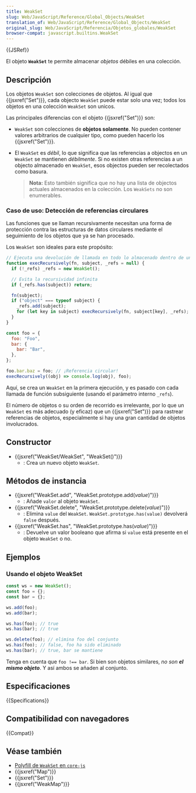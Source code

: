```yaml
---
title: WeakSet
slug: Web/JavaScript/Reference/Global_Objects/WeakSet
translation_of: Web/JavaScript/Reference/Global_Objects/WeakSet
original_slug: Web/JavaScript/Referencia/Objetos_globales/WeakSet
browser-compat: javascript.builtins.WeakSet
---
```


{{JSRef}}

El objeto **`WeakSet`** te permite almacenar _objetos_ débiles en una colección.

## Descripción

Los objetos `WeakSet` son colecciones de objetos. Al igual que {{jsxref("Set")}},
cada objecto `WeakSet` puede estar solo una vez; todos los objetos en una colección `WeakSet` son unicos.

Las principales diferencias con el objeto {{jsxref("Set")}} son:

- `WeakSet` son colecciones de **objetos solamente**. No pueden contener valores arbitrarios de cualquier tipo, como pueden hacerlo los {{jsxref("Set")}}.
- El `WeakSet` es _débil_, lo que significa que las referencias a objectos en un `WeakSet` se mantienen _débilmente_. Si no existen otras referencias a un objecto almacenado en `WeakSet`, esos objectos pueden ser recolectados como basura.

  > **Nota:** Esto también significa que no hay una lista de objectos actuales almacenados en la colección. Los `WeakSets` no son enumerables.

### Caso de uso: Detección de referencias circulares

Las funciones que se llaman recursivamente necesitan una forma de
protección contra las estructuras de datos circulares mediante el seguimiento
de los objetos que ya se han procesado.

Los `WeakSet` son ideales para este propósito:

```js
// Ejecuta una devolución de llamada en todo lo almacenado dentro de un objeto
function execRecursively(fn, subject, _refs = null) {
  if (!_refs) _refs = new WeakSet();

  // Evita la recursividad infinita
  if (_refs.has(subject)) return;

  fn(subject);
  if ("object" === typeof subject) {
    _refs.add(subject);
    for (let key in subject) execRecursively(fn, subject[key], _refs);
  }
}

const foo = {
  foo: "Foo",
  bar: {
    bar: "Bar",
  },
};

foo.bar.baz = foo; // ¡Referencia circular!
execRecursively((obj) => console.log(obj), foo);
```

Aquí, se crea un `WeakSet` en la primera ejecución, y es pasado con cada llamada
de función subsiguiente (usando el parámetro interno `_refs`).

El número de objetos o su orden de recorrido es irrelevante, por lo que un `WeakSet`
es más adecuado (y eficaz) que un {{jsxref("Set")}} para rastrear referencias de
objetos, especialmente si hay una gran cantidad de objetos involucrados.

## Constructor

- {{jsxref("WeakSet/WeakSet", "WeakSet()")}}
  - : Crea un nuevo objeto `WeakSet`.

## Métodos de instancia

- {{jsxref("WeakSet.add", "WeakSet.prototype.add(<var>value</var>)")}}
  - : Añade `valor` al objeto `WeakSet`.
- {{jsxref("WeakSet.delete", "WeakSet.prototype.delete(<var>value</var>)")}}
  - : Elimina `value` del `WeakSet`. `WeakSet.prototype.has(value)` devolverá `false` después.
- {{jsxref("WeakSet.has", "WeakSet.prototype.has(<var>value</var>)")}}
  - : Devuelve un valor booleano que afirma si `value` está presente en el objeto `WeakSet` o no.

## Ejemplos

### Usando el objeto WeakSet

```js
const ws = new WeakSet();
const foo = {};
const bar = {};

ws.add(foo);
ws.add(bar);

ws.has(foo); // true
ws.has(bar); // true

ws.delete(foo); // elimina foo del conjunto
ws.has(foo); // false, foo ha sido eliminado
ws.has(bar); // true, bar se mantiene
```

Tenga en cuenta que `foo !== bar`. Si bien son objetos similares,
_no son **el mismo objeto**_. Y así ambos se añaden al conjunto.

## Especificaciones

{{Specifications}}

## Compatibilidad con navegadores

{{Compat}}

## Véase también

- [Polyfill de `WeakSet` en `core-js`](https://github.com/zloirock/core-js#weakset)
- {{jsxref("Map")}}
- {{jsxref("Set")}}
- {{jsxref("WeakMap")}}
